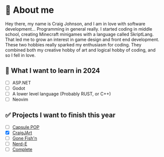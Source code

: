 # 👑 About me
Hey there, my name is Craig Johnson, and I am in love with software development... Programming in general really. I started coding in middle school, creating Minecraft minigames with a language called SkriptLang. That led me to grow an interest in game design and front end development. These two hobbies really sparked my enthusiasm for coding. They combined both my creative hobby of art and logical hobby of coding, and so I fell in love.     
     
## 🍒 What I want to learn in 2024
- [ ] ASP.NET
- [ ] Godot
- [ ] A lower level language (Probably RUST, or C++)
- [ ] Neovim

## ✅ Projects I want to finish this year
- [ ] [Capsule POP]()
- [x] [CraigJArt](https://github.com/Craigware/Doodle-Gallery)
- [ ] [Gone Fish'n]()
- [ ] [Nerd-E]() 
- [ ] [Complete]()
